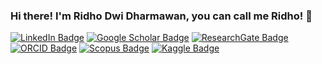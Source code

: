 ### Hi there! I'm Ridho Dwi Dharmawan, you can call me Ridho! 👋

[![LinkedIn Badge](https://img.shields.io/badge/Linked-In-01649B)](https://www.linkedin.com/in/ridhodwi/)
[![Google Scholar Badge](https://img.shields.io/badge/Google-Scholar-red)](https://scholar.google.com/citations?user=0fb0Ir4AAAAJ&hl=id)
[![ResearchGate Badge](https://img.shields.io/badge/Research-Gate-00CCBB)](https://www.researchgate.net/profile/Ridho-Dharmawan)
[![ORCID Badge](https://img.shields.io/badge/ORCID-iD-A6CE39)](https://orcid.org/0000-0002-7204-1894)
[![Scopus Badge](https://img.shields.io/badge/Scopus-SC-orange)](https://www.scopus.com/authid/detail.uri?authorId=57198350296)
[![Kaggle Badge](https://img.shields.io/badge/Kaggle-20beff)](https://www.kaggle.com/ridhodwid)
<!-- [![Facebook Badge](https://img.shields.io/badge/Facebook-4267B2)](https://www.facebook.com/ridhodwidh/)
[![Instagram Badge](https://img.shields.io/badge/Instagram-bc2a8d)](https://www.instagram.com/ridhodwidh/)
[![Twitter Badge](https://img.shields.io/twitter/follow/ridhodwid?label=Follow&style=social)](https://twitter.com/intent/follow?screen_name=ridhodwid) -->
